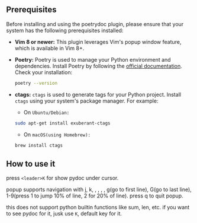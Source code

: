 ## Prerequisites

Before installing and using the poetrydoc plugin, please ensure that your system has the following prerequisites installed:

- **Vim 8 or newer:**
  This plugin leverages Vim's popup window feature, which is available in Vim 8+.

- **Poetry:**
  Poetry is used to manage your Python environment and dependencies. Install Poetry by following the [official documentation](https://python-poetry.org/docs/#installing-with-the-official-installer). Check your installation:
  ```bash
  poetry --version
  ```

- **ctags:**
  `ctags` is used to generate tags for your Python project. Install `ctags` using your system's package manager. For example:
  - On `Ubuntu/Debian:`
  ```bash
  sudo apt-get install exuberant-ctags
  ```
  - On `macOS(using Homebrew):`
  ```bash
  brew install ctags
  ```

## How to use it

press `<leader>K` for show pydoc under cursor.

popup supports navigation with j, k, <c-f>, <c-b>, <c-d>, <c-u>, g(go to first line), G(go to last line), 1-9(press 1 to jump 10% of line, 2 for 20% of line). press q to quit popup.

this does not support python builtin functions like sum, len, etc. if you want to see pydoc for it, jusk use `K`, default key for it.

